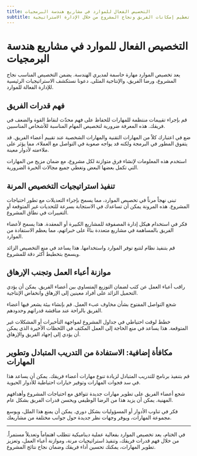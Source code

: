 ```yaml
---
title: التخصيص الفعال للموارد في مشاريع هندسة البرمجيات
subtitle: تعظيم إمكانات الفريق ونجاح المشروع من خلال الإدارة الاستراتيجية
---
```


# التخصيص الفعال للموارد في مشاريع هندسة البرمجيات

يعد تخصيص الموارد مهارة حاسمة لمديري الهندسة. يضمن التخصيص المناسب نجاح المشروع، ورضا الفريق، والإنتاجية المثلى. دعونا نستكشف الاستراتيجيات الرئيسية للإدارة الفعالة للموارد.

## فهم قدرات الفريق

قم بإجراء تقييمات منتظمة للمهارات للحفاظ على فهم محدّث لنقاط القوة والضعف في فريقك. هذه المعرفة ضرورية لتخصيص المهام المناسبة للأشخاص المناسبين.

ضع في اعتبارك كلاً من المهارات التقنية والمهارات الشخصية عند تقييم أعضاء الفريق. قد يتفوق المطور في البرمجة ولكنه قد يواجه صعوبة في التواصل مع العملاء، مما يؤثر على ملاءمته لأدوار معينة.

استخدم هذه المعلومات لإنشاء فرق متوازنة لكل مشروع، مع ضمان مزيج من المهارات التي تكمل بعضها البعض وتغطي جميع مجالات الخبرة الضرورية.

## تنفيذ استراتيجيات التخصيص المرنة

تبنى نهجاً مرناً في تخصيص الموارد، مما يسمح بإجراء التعديلات مع تطور احتياجات المشروع. هذه المرونة يمكن أن تساعدك في الاستجابة بسرعة للتحديات غير المتوقعة أو التغييرات في نطاق المشروع.

فكر في استخدام هيكل إدارة المصفوفة للمشاريع الكبيرة أو المعقدة. هذا يسمح لأعضاء الفريق بالمساهمة في مشاريع متعددة بناءً على خبراتهم، مما يعظم الاستفادة من الموارد.

قم بتنفيذ نظام لتتبع توفر الموارد واستخدامها. هذا يساعد في منع التخصيص الزائد ويسمح بتخطيط أكثر دقة للمشروع.

## موازنة أعباء العمل وتجنب الإرهاق

راقب أعباء العمل عن كثب لضمان التوزيع المتساوي بين أعضاء الفريق. يمكن أن يؤدي التحميل الزائد على أفراد معينين إلى الإرهاق وانخفاض الإنتاجية.

شجع التواصل المفتوح بشأن مخاوف عبء العمل. قم بإنشاء بيئة يشعر فيها أعضاء الفريق بالراحة عند مناقشة قدراتهم وحدودهم.

خطط لوقت احتياطي في جداول المشروع لمواجهة التأخيرات أو المشكلات غير المتوقعة. هذا يساعد في منع الحاجة إلى العمل المكثف في اللحظات الأخيرة الذي يمكن أن يؤدي إلى إجهاد الفريق والإرهاق.

## مكافأة إضافية: الاستفادة من التدريب المتبادل وتطوير المهارات

قم بتنفيذ برنامج للتدريب المتبادل لزيادة تنوع مهارات أعضاء فريقك. يمكن أن يساعد هذا في سد فجوات المهارات وتوفير خيارات احتياطية للأدوار الحيوية.

شجع أعضاء الفريق على تطوير مهارات جديدة تتوافق مع احتياجات المشروع وأهدافهم المهنية. يمكن أن يزيد هذا من الرضا الوظيفي ويحسن قدرات الفريق بشكل عام.

فكر في تناوب الأدوار أو المسؤوليات بشكل دوري. يمكن أن يمنع هذا الملل، ويوسع مجموعة المهارات، ويوفر وجهات نظر جديدة حول جوانب مختلفة من مشاريعك.

---

في الختام، يعد تخصيص الموارد بفعالية عملية ديناميكية تتطلب اهتماماً وتعديلاً مستمراً. من خلال فهم قدرات فريقك، وتنفيذ استراتيجيات مرنة، وموازنة أعباء العمل، وتعزيز تطوير المهارات، يمكنك تحسين أداء فريقك وضمان نجاح نتائج المشروع.
